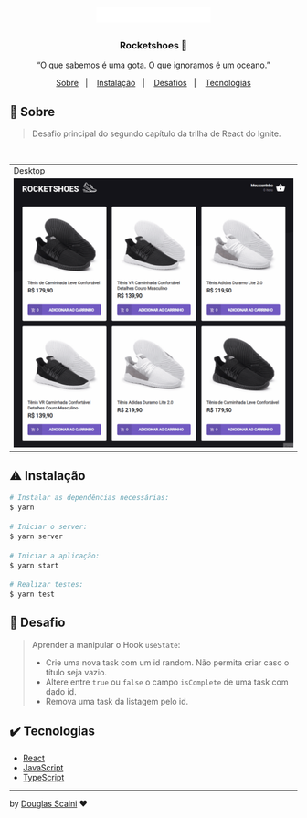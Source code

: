 <h1 align="center"><img src="./.github/logo.svg" width=200px"/></h1>

<h3 align="center">Rocketshoes 👟</h3>

<p align="center">“O que sabemos é uma gota. O que ignoramos é um oceano.”</p>

<p align="center">
  <a href="#about">Sobre</a>&nbsp;&nbsp;&nbsp;|&nbsp;&nbsp;&nbsp;
  <a href="#install">Instalação</a>&nbsp;&nbsp;&nbsp;|&nbsp;&nbsp;&nbsp;
  <a href="#challenge">Desafios</a>&nbsp;&nbsp;&nbsp;|&nbsp;&nbsp;&nbsp;
  <a href="#technologies">Tecnologias</a>
</p>

## :speech_balloon: Sobre <a name="about"></a>

> Desafio principal do segundo capítulo da trilha de React do Ignite.

<br />
<table>
  <tr>
    <td colspan="1">Desktop</td>
  </tr>
  <tr>
    <td><img src="./.github/rocketshoes.gif" width=1000px /></td></td>
  </tr>
</table>

## :warning: Instalação <a name="install"></a>

```bash
# Instalar as dependências necessárias:
$ yarn

# Iniciar o server:
$ yarn server

# Iniciar a aplicação:
$ yarn start

# Realizar testes:
$ yarn test
```

## :triangular_flag_on_post: Desafio <a name="challenge"></a>

> Aprender a manipular o Hook `useState`:
>
> - Crie uma nova task com um id random. Não permita criar caso o título seja vazio.
> - Altere entre `true` ou `false` o campo `isComplete` de uma task com dado id.
> - Remova uma task da listagem pelo id.

## :heavy_check_mark: Tecnologias <a name="technologies"></a>

- [React](https://pt-br.reactjs.org/)
- [JavaScript](https://developer.mozilla.org/pt-BR/docs/Web/JavaScript)
- [TypeScript](https://www.typescriptlang.org/)

---

by [Douglas Scaini](https://www.github.com/douglasscaini) ❤️
